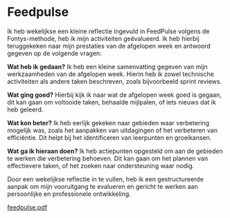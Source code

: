 # Feedpulse
Ik heb wekelijkse een kleine reflectie ingevuld in FeedPulse volgens de Fontys-methode, heb ik mijn activiteiten geëvalueerd. Ik heb hierbij teruggekeken naar mijn prestaties van de afgelopen week en antwoord gegeven op de volgende vragen:

**Wat heb ik gedaan?**
Ik heb een kleine samenvatting gegeven van mijn werkzaamheden van de afgelopen week. Hierin heb ik zowel technische activiteiten als andere taken beschreven, zoals bijvoorbeeld sprint reviews.

**Wat ging goed?**
Hierbij kijk ik naar wat de afgelopen week goed is gegaan, dit kan gaan om voltooide taken, behaalde mijlpalen, of iets nieuws dat ik heb geleerd.

**Wat kon beter?**
Ik heb eerlijk gekeken naar gebieden waar verbetering mogelijk was, zoals het aanpakken van uitdagingen of het verbeteren van efficiëntie. Dit helpt bij het identificeren van leerpunten en groeikansen.

**Wat ga ik hieraan doen?**
Ik heb actiepunten opgesteld om aan de gebieden te werken die verbetering behoeven. Dit kan gaan om het plannen van effectievere taken, of het zoeken naar ondersteuning waar nodig.

Door een wekelijkse reflectie in te vullen, heb ik een gestructureerde aanpak om mijn vooruitgang te evalueren en gericht te werken aan persoonlijke en professionele ontwikkeling.

[feedpulse.pdf](https://github.com/Timsel1/PortfolioS5/files/13931766/feedpulse.pdf)
